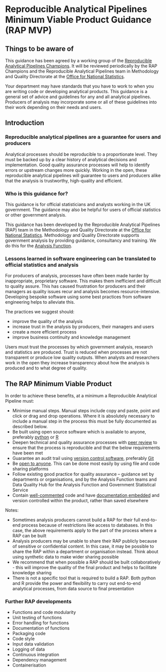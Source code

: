 # Reproducible Analytical Pipelines Minimum Viable Product Guidance (RAP MVP)

## Things to be aware of

This guidance has been agreed by a working group of the [Reproducible Analytical Pipelines Champions](https://gss.civilservice.gov.uk/about-us/champion-networks/reproducible-analytical-pipeline-rap-champions/).
It will be reviewed periodically by the RAP Champions and the Reproducible Analytical Pipelines team in Methodology and Quality Directorate at the [Office for National Statistics](https://www.ons.gov.uk/aboutus).

Your department may have standards that you have to work to when you are writing code or developing analytical products.
This guidance is a general set of advice and guidelines for any and all analytical pipelines.
Producers of analysis may incorporate some or all of these guidelines into their work depending on their needs and users.

## Introduction

### Reproducible analytical pipelines are a guarantee for users and producers

Analytical processes should be reproducible to a proportionate level.
They must be backed up by a clear history of analytical decisions and implementation.
Good quality assurance processes will help to identify errors or upstream changes more quickly.
Working in the open, these reproducible analytical pipelines will guarantee to users and producers alike that the analysis is trustworthy, high-quality and efficient.

### Who is this guidance for?

This guidance is for official statisticians and analysts working in the UK government.
The guidance may also be helpful for users of official statistics or other government analysis.

This guidance has been developed by the Reproducible Analytical Pipelines (RAP) team in the Methodology and Quality Directorate at the [Office for National Statistics](https://www.ons.gov.uk/aboutus).
Methodology and Quality Directorate supports government analysis by providing guidance, consultancy and training. We do this for the [Analysis Function](https://www.gov.uk/government/organisations/government-analysis-function).

### Lessons learned in software engineering can be translated to official statistics and analysis

For producers of analysis, processes have often been made harder by inappropriate, proprietary software. This makes them inefficient and difficult to quality assure.
This has caused frustration for producers and their managers as quality issues recur and analysis becomes resource-intensive.
Developing bespoke software using some best practices from software engineering helps to alleviate this.

The practices we suggest should:
- improve the quality of the analysis
- increase trust in the analysis by producers, their managers and users
- create a more efficient process
- improve business continuity and knowledge management

Users must trust the processes by which government analysis, research and statistics are produced.
Trust is reduced when processes are not transparent or produce low quality outputs.
When analysts and researchers work in the open they increase transparency about how the analysis is produced and to what degree of quality.

## The RAP Minimum Viable Product

In order to achieve these benefits, at a minimum a Reproducible Analytical Pipeline must:
- Minimise manual steps. Manual steps include copy and paste, point and click or drag and drop operations. Where it is absolutely necessary to include a manual step in the process this must be fully documented as described below.
- Be built using open source software which is available to anyone, preferably [python](https://www.python.org/) or [R](https://www.r-project.org/)
- Deepen technical and quality assurance processes with [peer review](https://best-practice-and-impact.github.io/qa-of-code-guidance/peer_review.html) to ensure that the process is reproducible and that the below requirements have been met
- Guarantee an audit trail using [version control software](https://best-practice-and-impact.github.io/qa-of-code-guidance/version_control.html#why-do-we-need-version-control), preferably [Git](https://git-scm.com/)
- Be [open to anyone](https://best-practice-and-impact.github.io/qa-of-code-guidance/project_documentation.html#open-source-your-code-span-role-image-aria-label-difficulty-rating-2-out-of-5-span). This can be done most easily by using file and code sharing platforms
- Follow existing good practice for quality assurance – guidance set by departments or organisations, and by the Analysis Function teams and Data Quality Hub for the Analysis Function and Government Statistical Service
- Contain [well-commented](https://best-practice-and-impact.github.io/qa-of-code-guidance/code_documentation.html#comments-span-role-image-aria-label-difficulty-rating-1-out-of-5-span) code and have [documentation embedded](https://best-practice-and-impact.github.io/qa-of-code-guidance/project_documentation.html) and version controlled within the product, rather than saved elsewhere


Notes:
- Sometimes analysis producers cannot build a RAP for their full end-to-end process because of restrictions like access to databases. In this case, the above requirements apply to the part of the process where a RAP can be built
- Analysis producers may be unable to share their RAP publicly because of sensitive or confidential content. In this case, it may be possible to share the RAP within a department or organisation instead. Think about using synthetic data to make wider sharing possible
- We recommend that when possible a RAP should be built collaboratively - this will improve the quality of the final product and helps to facilitate knowledge sharing
- There is not a specific tool that is required to build a RAP. Both python and R provide the power and flexibility to carry out end-to-end analytical processes, from data source to final presentation

### Further RAP developments
- Functions and code modularity
- Unit testing of functions
- Error handling for functions
- Documentation of functions
- Packaging code
- Code style
- Input data validation
- Logging of data
- Continuous integration
- Dependency management
- Containerisation
